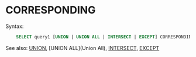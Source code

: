 # CORRESPONDING

Syntax:
```sql
    SELECT query1 [UNION | UNION ALL | INTERSECT | EXCEPT] CORRESPONDING query2
```

See also: [UNION](Union), [UNION ALL](Union All), [INTERSECT](Intersect), [EXCEPT](Except)